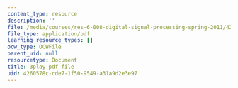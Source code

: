 ```yaml
---
content_type: resource
description: ''
file: /media/courses/res-6-008-digital-signal-processing-spring-2011/4260578ccde71f509549a31a9d2e3e97_AsSsGjaBbas.pdf
file_type: application/pdf
learning_resource_types: []
ocw_type: OCWFile
parent_uid: null
resourcetype: Document
title: 3play pdf file
uid: 4260578c-cde7-1f50-9549-a31a9d2e3e97
---
```

